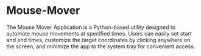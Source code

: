 # Mouse-Mover
The Mouse Mover Application is a Python-based utility designed to automate mouse movements at specified times. Users can easily set start and end times, customize the target coordinates by clicking anywhere on the screen, and minimize the app to the system tray for convenient access.
